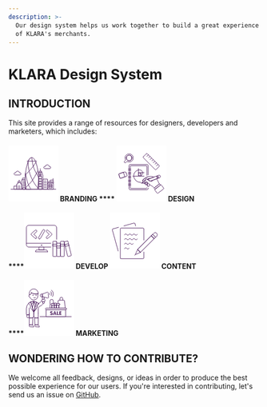 ```yaml
---
description: >-
  Our design system helps us work together to build a great experience for all
  of KLARA's merchants.
---
```


# KLARA Design System

## INTRODUCTION 

This site provides a range of resources for designers, developers and marketers, which includes:

#### ![](.gitbook/assets/22-gherkine-building.png)   BRANDING                         **** ![](.gitbook/assets/10-graphic-design-golden-ratio-hand-drawing.png)  **DESIGN**

#### \*\*\*\*![](.gitbook/assets/11-html-programming-code-book.png)    **DEVELOP**                            ![](.gitbook/assets/05-pencil-paper-writing.png)  **CONTENT**

#### \*\*\*\*![](.gitbook/assets/26-business-advertising-promotion-sale.png)    **MARKETING**

## WONDERING HOW TO CONTRIBUTE?

 We welcome all feedback, designs, or ideas in order to produce the best possible experience for our users. If you're interested in contributing, let's send us an issue on [GitHub](https://github.com/KLARADesign/design-system/issues/new). 



